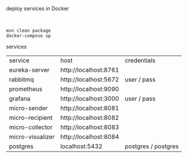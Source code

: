 <p>deploy services in Docker</p>
</br>


`mvn clean package`
</br>
`docker-compose up`

services
<table>
<tr>
<td>service</td>
<td>host</td>
<td>credentials</td>
</tr>
<tr>
<td>eureka-server</td>
<td>http://localhost:8761</td>
<td></td>
</tr>
<tr>
<td>rabbitmq</td>
<td>http://localhost:5672</td>
<td>user / pass</td>
</tr>
<tr>
<td>prometheus</td>
<td>http://localhost:9090</td>
<td></td>
</tr>
<tr>
<td>grafana</td>
<td>http://localhost:3000</td>
<td>user / pass</td>
</tr>
<tr>
<td>micro-sender</td>
<td>http://localhost:8081</td>
<td></td>
</tr>
<tr>
<td>micro-recipient</td>
<td>http://localhost:8082</td>
<td></td>
</tr>
<tr>
<td>micro-collector</td>
<td>http://localhost:8083</td>
<td></td>
</tr>
<tr>
<td>micro-visualizer</td>
<td>http://localhost:8084</td>
<td></td>
</tr>
<tr>
<td>postgres</td>
<td>localhost:5432</td>
<td>postgres / postgres</td>
</tr>
</table>